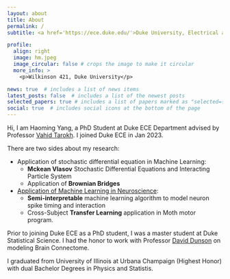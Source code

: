 ```yaml
---
layout: about
title: About
permalink: /
subtitle: <a href='https://ece.duke.edu/'>Duke University, Electrical and Computer Engineering</a>. 

profile:
  align: right
  image: hm.jpeg
  image_circular: false # crops the image to make it circular
  more_info: >
    <p>Wilkinson 421, Duke University</p>

news: true  # includes a list of news items
latest_posts: false  # includes a list of the newest posts
selected_papers: true # includes a list of papers marked as "selected={true}"
social: true  # includes social icons at the bottom of the page
---
```


Hi, I am Haoming Yang, a PhD Student at Duke ECE Department advised by Professor [Vahid Tarokh](https://en.wikipedia.org/wiki/Vahid_Tarokh). I joined Duke ECE in Jan 2023. 

There are two sides about my research:
* Application of stochastic differential equation in Machine Learning: 
  * **Mckean Vlasov** Stochastic Differential Equations and Interacting Particle System
  * Application of **Brownian Bridges**
* [Application of Machine Learning in Neuroscience](https://sites.gatech.edu/flap-muri/): 
  * **Semi-interpretable** machine learning algorithm to model neuron spike timing and interaction
  * Cross-Subject **Transfer Learning** application in Moth motor program. 

Prior to joining Duke ECE as a PhD student, I was a master student at Duke Statistical Science. I had the honor to work with Professor [David Dunson](https://scholar.google.co.uk/citations?view_op=list_works&hl=en&hl=en&user=KwEOawwAAAAJ&pagesize=80&sortby=pubdate) on modeling Brain Connectome. 

I graduated from University of Illinois at Urbana Champaign (Highest Honor) with dual Bachelor Degrees in Physics and Statistis.